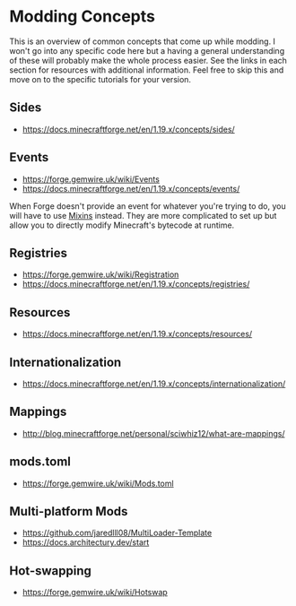 # Modding Concepts 

This is an overview of common concepts that come up while modding. I won't go into any specific code here but a having a general understanding of these will probably make the whole process easier. See the links in each section for resources with additional information. Feel free to skip this and move on to the specific tutorials for your version. 

## Sides

- https://docs.minecraftforge.net/en/1.19.x/concepts/sides/

## Events

- https://forge.gemwire.uk/wiki/Events
- https://docs.minecraftforge.net/en/1.19.x/concepts/events/

When Forge doesn't provide an event for whatever you're trying to do, you will have to use [Mixins](/mixins) instead. They are more complicated to set up but allow you to directly modify Minecraft's bytecode at runtime. 

## Registries 

- https://forge.gemwire.uk/wiki/Registration
- https://docs.minecraftforge.net/en/1.19.x/concepts/registries/

## Resources 

- https://docs.minecraftforge.net/en/1.19.x/concepts/resources/

## Internationalization

- https://docs.minecraftforge.net/en/1.19.x/concepts/internationalization/

## Mappings

- http://blog.minecraftforge.net/personal/sciwhiz12/what-are-mappings/

## mods.toml

- https://forge.gemwire.uk/wiki/Mods.toml

## Multi-platform Mods 

- https://github.com/jaredlll08/MultiLoader-Template
- https://docs.architectury.dev/start

## Hot-swapping

- https://forge.gemwire.uk/wiki/Hotswap